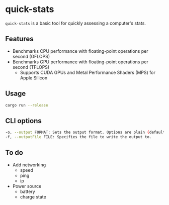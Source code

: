 # quick-stats

`quick-stats` is a basic tool for quickly assessing a computer's stats.

## Features

- Benchmarks CPU performance with floating-point operations per second (GFLOPS)
- Benchmarks GPU performance with floating-point operations per second (TFLOPS) 
  - Supports CUDA GPUs and Metal Performance Shaders (MPS) for Apple Silicon

## Usage

```bash 
cargo run --release
```


## CLI options

```bash 
-o, --output FORMAT: Sets the output format. Options are plain (default) or json.
-f, --outputFile FILE: Specifies the file to write the output to.
```

## To do

- Add networking
  - speed
  - ping
  - ip
- Power source
  - battery
  - charge state

